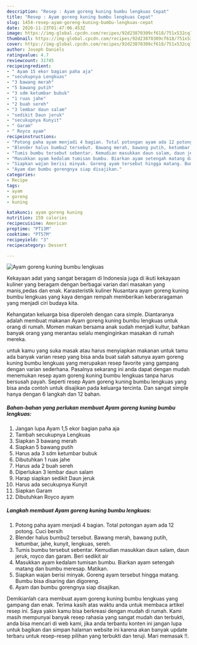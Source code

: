 ```yaml
---
description: "Resep : Ayam goreng kuning bumbu lengkuas Cepat"
title: "Resep : Ayam goreng kuning bumbu lengkuas Cepat"
slug: 1454-resep-ayam-goreng-kuning-bumbu-lengkuas-cepat
date: 2020-11-23T01:47:06.453Z
image: https://img-global.cpcdn.com/recipes/92d23870309cf618/751x532cq70/ayam-goreng-kuning-bumbu-lengkuas-foto-resep-utama.jpg
thumbnail: https://img-global.cpcdn.com/recipes/92d23870309cf618/751x532cq70/ayam-goreng-kuning-bumbu-lengkuas-foto-resep-utama.jpg
cover: https://img-global.cpcdn.com/recipes/92d23870309cf618/751x532cq70/ayam-goreng-kuning-bumbu-lengkuas-foto-resep-utama.jpg
author: Joseph Daniels
ratingvalue: 4.7
reviewcount: 31745
recipeingredient:
- " Ayam 15 ekor bagian paha aja"
- "secukupnya Lengkuas"
- "3 bawang merah"
- "5 bawang putih"
- "3 sdm ketumbar bubuk"
- "1 ruas jahe"
- "2 buah sereh"
- "3 lembar daun salam"
- "sedikit Daun jeruk"
- "secukupnya Kunyit"
- " Garam"
- " Royco ayam"
recipeinstructions:
- "Potong paha ayam menjadi 4 bagian. Total potongan ayam ada 12 potong. Cuci bersih"
- "Blender halus bumbu2 tersebut. Bawang merah, bawang putih, ketumbar, jahe, kunyit, lengkuas, sereh."
- "Tumis bumbu tersebut sebentar. Kemudian masukkan daun salam, daun jeruk, royco dan garam. Beri sedikit air"
- "Masukkan ayam kedalam tumisan bumbu. Biarkan ayam setengah matang dan bumbu meresap. Matikan."
- "Siapkan wajan berisi minyak. Goreng ayam tersebut hingga matang. Bumbu bisa disaring dan digoreng."
- "Ayam dan bumbu gorengnya siap disajikan."
categories:
- Recipe
tags:
- ayam
- goreng
- kuning

katakunci: ayam goreng kuning 
nutrition: 159 calories
recipecuisine: American
preptime: "PT13M"
cooktime: "PT57M"
recipeyield: "3"
recipecategory: Dessert

---
```



![Ayam goreng kuning bumbu lengkuas](https://img-global.cpcdn.com/recipes/92d23870309cf618/751x532cq70/ayam-goreng-kuning-bumbu-lengkuas-foto-resep-utama.jpg)

Kekayaan adat yang sangat beragam di Indonesia juga di ikuti kekayaan kuliner yang beragam dengan berbagai varian dari masakan yang manis,pedas dan enak. Karasteristik kuliner Nusantara ayam goreng kuning bumbu lengkuas yang kaya dengan rempah memberikan keberaragaman yang menjadi ciri budaya kita.




Kehangatan keluarga bisa diperoleh dengan cara simple. Diantaranya adalah membuat makanan Ayam goreng kuning bumbu lengkuas untuk orang di rumah. Momen makan bersama anak sudah menjadi kultur, bahkan banyak orang yang merantau selalu menginginkan masakan di rumah mereka.

untuk kamu yang suka masak atau harus menyiapkan makanan untuk tamu ada banyak varian resep yang bisa anda buat salah satunya ayam goreng kuning bumbu lengkuas yang merupakan resep favorite yang gampang dengan varian sederhana. Pasalnya sekarang ini anda dapat dengan mudah menemukan resep ayam goreng kuning bumbu lengkuas tanpa harus bersusah payah.
Seperti resep Ayam goreng kuning bumbu lengkuas yang bisa anda contoh untuk disajikan pada keluarga tercinta. Dan sangat simple hanya dengan 6 langkah dan 12 bahan.


<!--inarticleads1-->

##### Bahan-bahan yang perlukan membuat Ayam goreng kuning bumbu lengkuas:

1. Jangan lupa  Ayam 1,5 ekor bagian paha aja
1. Tambah secukupnya Lengkuas
1. Siapkan 3 bawang merah
1. Siapkan 5 bawang putih
1. Harus ada 3 sdm ketumbar bubuk
1. Dibutuhkan 1 ruas jahe
1. Harus ada 2 buah sereh
1. Diperlukan 3 lembar daun salam
1. Harap siapkan sedikit Daun jeruk
1. Harus ada secukupnya Kunyit
1. Siapkan  Garam
1. Dibutuhkan  Royco ayam




<!--inarticleads2-->

##### Langkah membuat  Ayam goreng kuning bumbu lengkuas:

1. Potong paha ayam menjadi 4 bagian. Total potongan ayam ada 12 potong. Cuci bersih
1. Blender halus bumbu2 tersebut. Bawang merah, bawang putih, ketumbar, jahe, kunyit, lengkuas, sereh.
1. Tumis bumbu tersebut sebentar. Kemudian masukkan daun salam, daun jeruk, royco dan garam. Beri sedikit air
1. Masukkan ayam kedalam tumisan bumbu. Biarkan ayam setengah matang dan bumbu meresap. Matikan.
1. Siapkan wajan berisi minyak. Goreng ayam tersebut hingga matang. Bumbu bisa disaring dan digoreng.
1. Ayam dan bumbu gorengnya siap disajikan.




Demikianlah cara membuat ayam goreng kuning bumbu lengkuas yang gampang dan enak. Terima kasih atas waktu anda untuk membaca artikel resep ini. Saya yakin kamu bisa berkreasi dengan mudah di rumah. Kami masih mempunyai banyak resep rahasia yang sangat mudah dan terbukti, anda bisa mencari di web kami, jika anda terbantu konten ini jangan lupa untuk bagikan dan simpan halaman website ini karena akan banyak update terbaru untuk resep-resep pilihan yang terbukti dan teruji. Mari memasak !!. 
